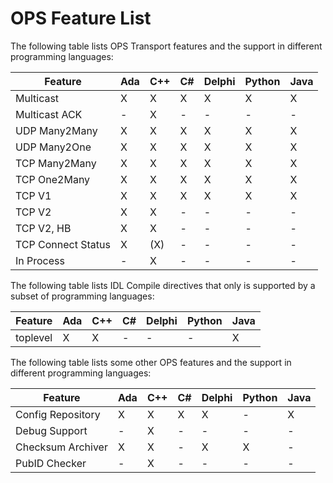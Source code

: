 # OPS Feature List #

The following table lists OPS Transport features and the support in different programming languages:

| Feature             | Ada | C++ | C# | Delphi | Python | Java |
| -------             | --- | --- | -- | ------ | -------|----- |
| Multicast           | X   | X   | X  | X      | X      | X    |
| Multicast ACK       | -   | X   | -  | -      | -      | -    |
| UDP Many2Many       | X   | X   | X  | X      | X      | X    |
| UDP Many2One        | X   | X   | X  | X      | X      | X    |
| TCP Many2Many       | X   | X   | X  | X      | X      | X    |
| TCP One2Many        | X   | X   | X  | X      | X      | X    |
| TCP V1              | X   | X   | X  | X      | X      | X    |
| TCP V2              | X   | X   | -  | -      | -      | -    |
| TCP V2, HB          | X   | X   | -  | -      | -      | -    |
| TCP Connect Status  | X   | (X) | -  | -      | -      | -    |
| In Process          | -   | X   | -  | -      | -      | -    |

The following table lists IDL Compile directives that only is supported by a subset of programming languages:

| Feature             | Ada | C++ | C# | Delphi | Python | Java |
| -------             | --- | --- | -- | ------ | -------|----- |
| toplevel            | X   | X   | -  | -      | -      | X    |

The following table lists some other OPS features and the support in different programming languages:

| Feature             | Ada | C++ | C# | Delphi | Python | Java |
| -------             | --- | --- | -- | ------ | -------|----- |
| Config Repository   | X   | X   | X  | X      | -      | X    |
| Debug Support       | -   | X   | -  | -      | -      | -    |
| Checksum Archiver   | X   | X   | -  | X      | X      | -    |
| PubID Checker       | -   | X   | -  | -      | -      | -    |
